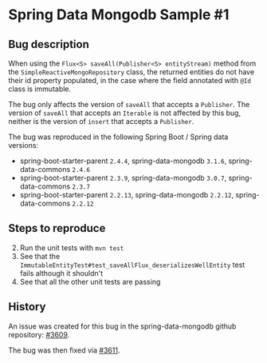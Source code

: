 # Spring Data Mongodb Sample #1

## Bug description

When using the `Flux<S> saveAll(Publisher<S> entityStream)` method from
the `SimpleReactiveMongoRepository` class, the returned entities do not have their id property
populated, in the case where the field annotated with `@Id` class is immutable.

The bug only affects the version of `saveAll` that accepts a `Publisher`.
The version of `saveAll` that accepts an `Iterable` is not affected by this bug,
neither is the version of `insert` that accepts a `Publisher`.

The bug was reproduced in the following Spring Boot / Spring data versions:
- spring-boot-starter-parent `2.4.4`, spring-data-mongodb `3.1.6`, spring-data-commons `2.4.6`
- spring-boot-starter-parent `2.3.9`, spring-data-mongodb `3.0.7`, spring-data-commons `2.3.7`
- spring-boot-starter-parent `2.2.13`, spring-data-mongodb `2.2.12`, spring-data-commons `2.2.12`

## Steps to reproduce
2. Run the unit tests  with `mvn test`
3. See that the `ImmutableEntityTest#test_saveAllFlux_deserializesWellEntity` test fails although it shouldn't
4. See that all the other unit tests are passing


## History
An issue was created for this bug in the spring-data-mongodb github repository: [#3609](https://github.com/spring-projects/spring-data-mongodb/issues/3609).

The bug was then fixed via [#3611](https://github.com/spring-projects/spring-data-mongodb/pull/3611).
